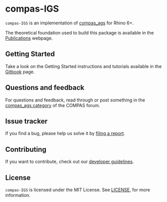 # compas-IGS

`compas-IGS` is an implementation of [compas_ags](https://app.gitbook.com/@blockresearchgroup/s/rhinogs/) for Rhino 6+.

The theoretical foundation used to build this package is available in the [Publications](https://blockresearchgroup.github.io/compas_ags/publications.html) webpage.

## Getting Started

Take a look on the Getting Started instructions and tutorials available in the [Gitbook](https://app.gitbook.com/@blockresearchgroup/s/rhinogs/) page.

## Questions and feedback

For questions and feedback, read through or post something in the [compas_ags category](https://forum.compas-framework.org/c/compas-ags) of the COMPAS forum.

## Issue tracker

If you find a bug, please help us solve it by [filing a report](https://github.com/BlockResearchGroup/compas-IGS/issues).

 ## Contributing

 If you want to contribute, check out our [developer guidelines](https://blockresearchgroup.github.io/compas_ags/latest/devguide.html).

 ## License

`compas-IGS` is licensed under the MIT License. See [LICENSE](https://github.com/BlockResearchGroup/compas-IGS/blob/master/LICENSE), for more information.
